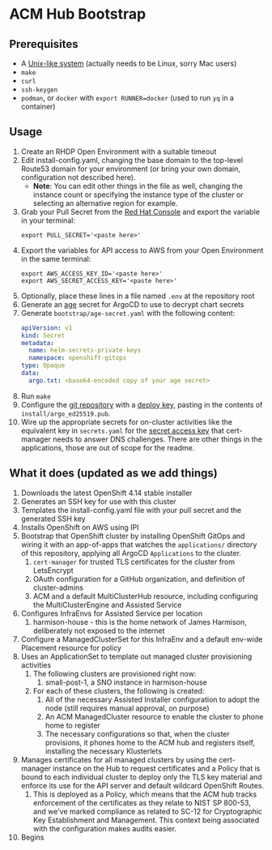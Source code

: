 ACM Hub Bootstrap
===

Prerequisites
---

- A [Unix-like system](https://www.youtube.com/watch?v=dFUlAQZB9Ng) (actually needs to be Linux, sorry Mac users)
- `make`
- `curl`
- `ssh-keygen`
- `podman`, or `docker` with `export RUNNER=docker` (used to run `yq` in a container)

Usage
---

1. Create an RHDP Open Environment with a suitable timeout
1. Edit install-config.yaml, changing the base domain to the top-level Route53 domain for your environment (or bring your own domain, configuration not described here).
    - **Note**: You can edit other things in the file as well, changing the instance count or specifying the instance type of the cluster or selecting an alternative region for example.
1. Grab your Pull Secret from the [Red Hat Console](https://console.redhat.com/openshift/install/platform-agnostic/user-provisioned) and export the variable in your terminal:
    ```shell
    export PULL_SECRET='<paste here>'
    ```
1. Export the variables for API access to AWS from your Open Environment in the same terminal:
    ```shell
    export AWS_ACCESS_KEY_ID='<paste here>'
    export AWS_SECRET_ACCESS_KEY='<paste here>'
    ```
1. Optionally, place these lines in a file named `.env` at the repository root
1. Generate an [age](https://github.com/FiloSottile/age) secret for ArgoCD to use to decrypt chart secrets
1. Generate `bootstrap/age-secret.yaml` with the following content:
    ```yaml
    apiVersion: v1
    kind: Secret
    metadata:
      name: helm-secrets-private-keys
      namespace: openshift-gitops
    type: Opaque
    data:
      argo.txt: <base64-encoded copy of your age secret>
    ```
1. Run `make`
1. Configure the [git repository](https://github.com/rh-dttl-edge-virt-demo/edge-virt) with a [deploy key](https://github.com/rh-dttl-edge-virt-demo/edge-virt/settings/keys), pasting in the contents of `install/argo_ed25519.pub`.
1. Wire up the appropriate secrets for on-cluster activities like the equivalent key in `secrets.yaml` for the [secret access key](https://github.com/rh-dttl-edge-virt-demo/edge-virt/blob/main/applications/cert-manager/values.yaml#L21) that cert-manager needs to answer DNS challenges. There are other things in the applications, those are out of scope for the readme.

What it does (updated as we add things)
---

1. Downloads the latest OpenShift 4.14 stable installer
1. Generates an SSH key for use with this cluster
1. Templates the install-config.yaml file with your pull secret and the generated SSH key
1. Installs OpenShift on AWS using IPI
1. Bootstrap that OpenShift cluster by installing OpenShift GitOps and wiring it with an app-of-apps that watches the `applications/` directory of this repository, applying all ArgoCD `Applications` to the cluster.
    1. `cert-manager` for trusted TLS certificates for the cluster from LetsEncrypt
    1. OAuth configuration for a GitHub organization, and definition of cluster-admins
    1. ACM and a default MultiClusterHub resource, including configuring the MultiClusterEngine and Assisted Service
1. Configures InfraEnvs for Assisted Service per location
    1. harmison-house - this is the home network of James Harmison, deliberately not exposed to the internet
1. Configure a ManagedClusterSet for this InfraEnv and a default env-wide Placement resource for policy
1. Uses an ApplicationSet to template out managed cluster provisioning activities
    1. The following clusters are provisioned right now:
        1. small-post-1, a SNO instance in harmison-house
    1. For each of these clusters, the following is created:
        1. All of the necessary Assisted Installer configuration to adopt the node (still requires manual approval, on purpose)
        1. An ACM ManagedCluster resource to enable the cluster to phone home to register
        1. The necessary configurations so that, when the cluster provisions, it phones home to the ACM hub and registers itself, installing the necessary Klusterlets
1. Manages certificates for all managed clusters by using the cert-manager instance on the Hub to request certificates and a Policy that is bound to each individual cluster to deploy only the TLS key material and enforce its use for the API server and default wildcard OpenShift Routes.
    1. This is deployed as a Policy, which means that the ACM hub tracks enforcement of the certificates as they relate to NIST SP 800-53, and we've marked compliance as related to SC-12 for Cryptographic Key Establishment and Management. This context being associated with the configuration makes audits easier.
1. Begins
